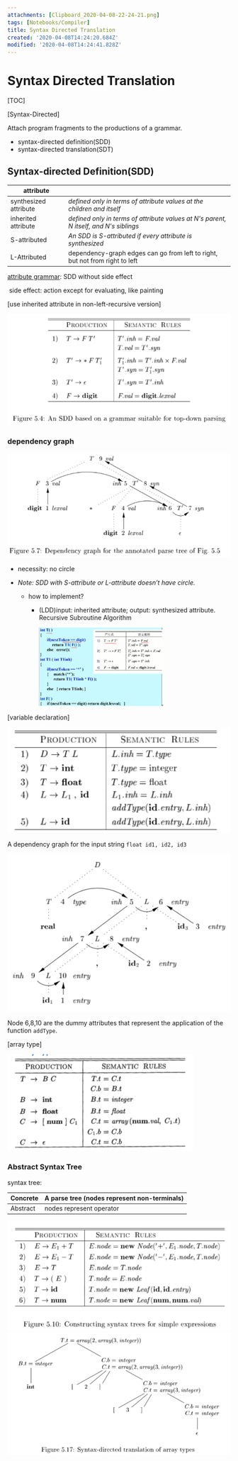 ```yaml
---
attachments: [Clipboard_2020-04-08-22-24-21.png]
tags: [Notebooks/Compiler]
title: Syntax Directed Translation
created: '2020-04-08T14:24:20.684Z'
modified: '2020-04-08T14:24:41.828Z'
---
```


# Syntax Directed Translation

[TOC]

[Syntax-Directed]

Attach program fragments to the productions of a grammar.

- syntax-directed definition(SDD)
- syntax-directed translation(SDT)



## Syntax-directed Definition(SDD)

| attribute              |                                                              |
| ---------------------- | ------------------------------------------------------------ |
| synthesized  attribute | *defined only in terms of attribute values at the  children and itself* |
| inherited  attribute   | *defined only in terms of attribute values at N's  parent, N itself, and N's siblings* |
| S-attributed           | *An SDD is S-attributed if every attribute is synthesized*   |
| L-Attributed           | dependency-graph edges can go from left to right, but not from right to left |

<u>attribute grammar</u>: SDD without side effect

​	side effect: action except for evaluating, like painting



[use inherited attribute in non-left-recursive version]

 <img src="./Syntax Directed Translation.assets/image-20200408223958130.png" alt="image-20200408223958130" /> 



### dependency graph

 <img src="./Syntax Directed Translation.assets/image-20200408224139373.png" alt="image-20200408224139373" /> 

- necessity: no circle

- *Note: SDD with S-attribute or L-attribute doesn’t have circle.*

  - how to implement?

    - (LDD)input: inherited attribute; output: synthesized attribute. Recursive Subroutine Algorithm

      <img src="./Syntax Directed Translation.assets/image-20200408224911826.png" alt="image-20200408224911826" style="zoom:33%;" />



[variable declaration]

 <img src="./Syntax Directed Translation.assets/image-20200408225337759.png" alt="image-20200408225337759" /> 

A dependency graph for the input string `float id1, id2, id3` 

 <img src="./Syntax Directed Translation.assets/image-20200408225510006.png" alt="image-20200408225510006" /> 

Node 6,8,10 are the dummy attributes that represent the application of the function `addType`.



[array type]

 <img src="./Syntax Directed Translation.assets/image-20200408225827680.png" alt="image-20200408225827680" /> 



### Abstract Syntax Tree

syntax tree:

| Concrete | A parse tree  (nodes represent non-terminals) |
| -------- | --------------------------------------------- |
| Abstract | nodes represent  operator                     |

 <img src="./Syntax Directed Translation.assets/image-20200408230025833.png" alt="image-20200408230025833" /> 

 <img src="./Syntax Directed Translation.assets/image-20200408230429074.png" alt="image-20200408230429074" /> 